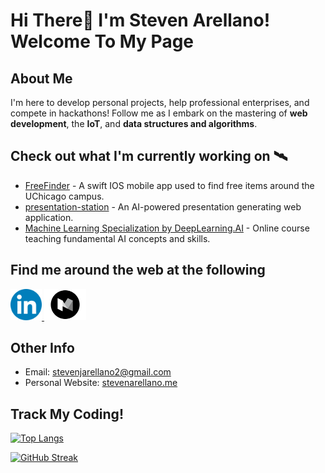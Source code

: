 # Hi There👋 I'm Steven Arellano! Welcome To My Page

## About Me

I'm here to develop personal projects, help professional enterprises, and compete in hackathons! Follow me as I embark on the mastering of **web development**, the **IoT**, and **data structures and algorithms**.

## Check out what I'm currently working on 🛰️

-   [FreeFinder](https://github.com/orgs/FreeFinder/repositories) - A swift IOS mobile app used to find free items around the UChicago campus.
-   [presentation-station](https://github.com/presentation-station) - An AI-powered presentation generating web application.
-   [Machine Learning Specialization by DeepLearning.AI](https://www.coursera.org/specializations/machine-learning-introduction?) - Online course teaching fundamental AI concepts and skills.

## Find me around the web at the following

<link rel="stylesheet" href="./styles.css">

<p class='webContainer'>
    <a href="https://www.linkedin.com/in/stevenjarellano/" target="_blank">
        <img src="./logos/linkedin.png" alt="linkedin" height="50" />
    </a>
    <a href="https://medium.com/@stevenjarellano" target="_blank">
        <img src="./logos/medium.png" alt="medium" height="50" />
    </a>  
</p>
 
## Other Info

-   Email: [stevenjarellano2@gmail.com](stevenjarellano2@gmail.com)
-   Personal Website: [stevenarellano.me](https://www.stevenarellano.me/)
 
## Track My Coding!
 
[![Top Langs](https://github-readme-stats.vercel.app/api/top-langs/?username=stevenarellano&theme=dracula&hide=makefile)](https://github.com/anuraghazra/github-readme-stats)

[![GitHub Streak](https://github-readme-streak-stats.herokuapp.com?user=stevenarellano&theme=dracula&date_format=M%20j%5B%2C%20Y%5D)](https://git.io/streak-stats)

<!--
**stevenarellano/stevenarellano** is a ✨ _special_ ✨ repository because its `README.md` (this file) appears on your GitHub profile.
.
Here are some ideas to get you started:

- 🔭 I’m currently working on ...
- 🌱 I’m currently learning ...
- 👯 I’m looking to collaborate on ...  asd
- 🤔 I’m looking for help with ...
- 💬 Ask me about ...
- 📫 How to reach me: ...
- 😄 Pronouns: ...
- ⚡ Fun fact: ...
-->
